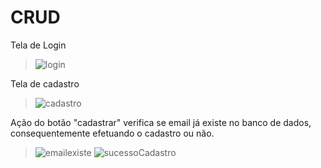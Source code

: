 # CRUD

Tela de Login
> ![login](https://user-images.githubusercontent.com/56278438/173630309-784e939e-cb8f-4927-b5bf-22fc487b28e6.png)

Tela de cadastro
>![cadastro](https://user-images.githubusercontent.com/56278438/173630310-d197038f-d479-4225-9248-fe2bbb1698ea.png)

Ação do botão "cadastrar" verifica se email já existe no banco de dados, consequentemente efetuando o cadastro ou não.
>![emailexiste](https://user-images.githubusercontent.com/56278438/173630315-cd3896ff-2511-42b8-8790-e460471b7757.png)
>![sucessoCadastro](https://user-images.githubusercontent.com/56278438/173630302-65523f2d-7d9b-4401-909a-d73d5db02025.png)

